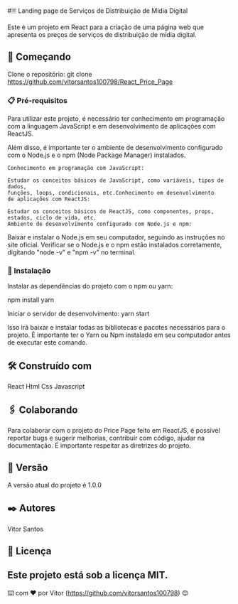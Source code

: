 #🗏 Landing page de Serviços de Distribuição de Mídia Digital

Este é um projeto em React para a criação de uma página web
que apresenta os preços de serviços de distribuição de mídia digital.

## 🚀 Começando

Clone o repositório:
git clone https://github.com/vitorsantos100798/React_Price_Page

### 📋 Pré-requisitos
Para utilizar este projeto, é necessário ter conhecimento em programação
com a linguagem JavaScript e em desenvolvimento de aplicações com ReactJS.

Além disso, é importante ter o ambiente de desenvolvimento configurado com
o Node.js e o npm (Node Package Manager) instalados.
```
Conhecimento em programação com JavaScript:

Estudar os conceitos básicos de JavaScript, como variáveis, tipos de dados,
funções, loops, condicionais, etc.Conhecimento em desenvolvimento 
de aplicações com ReactJS:

Estudar os conceitos básicos de ReactJS, como componentes, props, estados, ciclo de vida, etc.
Ambiente de desenvolvimento configurado com Node.js e npm:
```


Baixar e instalar o Node.js em seu computador, seguindo as instruções no site oficial.
Verificar se o Node.js e o npm estão instalados corretamente, digitando "node -v" e "npm -v" no terminal.
### 🔧 Instalação

Instalar as dependências do projeto com o npm ou yarn:

npm install
yarn 

Iniciar o servidor de desenvolvimento:
yarn start 

Isso irá baixar e instalar todas as bibliotecas e pacotes necessários para o projeto. 
É importante ter o Yarn ou Npm instalado em seu computador antes de executar este comando.


## 🛠️ Construído com

React
Html
Css
Javascript

## 🖇️ Colaborando
Para colaborar com o projeto do Price Page feito em ReactJS, é possível reportar bugs e sugerir melhorias,
contribuir com código, ajudar na documentação. É importante respeitar as diretrizes do projeto.

## 📌 Versão

A versão atual do projeto é 1.0.0

## ✒️ Autores
Vitor Santos
## 📄 Licença

Este projeto está sob a licença MIT.
---
⌨️ com ❤️ por Vitor (https://github.com/vitorsantos100798) 😊
